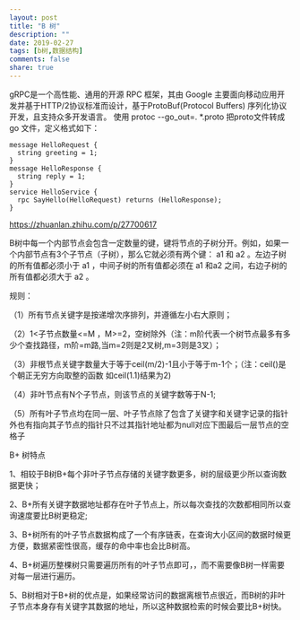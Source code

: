 ```yaml
---
layout: post
title: "B 树"
description: ""
date: 2019-02-27
tags: [b树,数据结构]
comments: false
share: true
---
```


gRPC是一个高性能、通用的开源 RPC 框架，其由 Google 主要面向移动应用开发并基于HTTP/2协议标准而设计，基于ProtoBuf(Protocol Buffers) 序列化协议开发，且支持众多开发语言。 使用 protoc --go_out=. *.proto 把proto文件转成 go 文件，定义格式如下：

```
message HelloRequest {
  string greeting = 1;
}
message HelloResponse {
  string reply = 1;
}
service HelloService {
  rpc SayHello(HelloRequest) returns (HelloResponse);
}
```

https://zhuanlan.zhihu.com/p/27700617

B树中每一个内部节点会包含一定数量的键，键将节点的子树分开。例如，如果一个内部节点有3个子节点（子树），那么它就必须有两个键： a1 和 a2 。左边子树的所有值都必须小于 a1 ，中间子树的所有值都必须在 a1 和a2 之间，右边子树的所有值都必须大于 a2 。

规则：


（1）所有节点关键字是按递增次序排列，并遵循左小右大原则；

（2）1<子节点数量<=M ，M>=2，空树除外（注：m阶代表一个树节点最多有多少个查找路径，m阶=m路,当m=2则是2叉树,m=3则是3叉）；

（3）非根节点关键字数量大于等于ceil(m/2)-1且小于等于m-1个；（注：ceil()是个朝正无穷方向取整的函数 如ceil(1.1)结果为2)

（4）非叶节点有N个子节点，则该节点的关键字数等于N-1;

（5）所有叶子节点均在同一层、叶子节点除了包含了关键字和关键字记录的指针外也有指向其子节点的指针只不过其指针地址都为null对应下图最后一层节点的空格子

B+ 树特点



1、相较于B树B+每个非叶子节点存储的关键字数更多，树的层级更少所以查询数据更快；

2、B+所有关键字数据地址都存在叶子节点上，所以每次查找的次数都相同所以查询速度要比B树更稳定;

3、B+树所有的叶子节点数据构成了一个有序链表，在查询大小区间的数据时候更方便，数据紧密性很高，缓存的命中率也会比B树高。

4、B+树遍历整棵树只需要遍历所有的叶子节点即可，，而不需要像B树一样需要对每一层进行遍历。

5、B树相对于B+树的优点是，如果经常访问的数据离根节点很近，而B树的非叶子节点本身存有关键字其数据的地址，所以这种数据检索的时候会要比B+树快。
